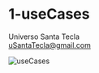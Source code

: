 # 1-useCases
Universo Santa Tecla  
[uSantaTecla@gmail.com](mailto:uSantaTecla@gmail.com)  

![useCases](./useCases.svg)
